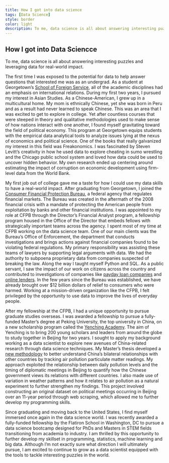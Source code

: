 ```yaml
---
title: How I got into data science
tags: [Data Science]
style: border
color: light
description: To me, data science is all about answering interesting puzzles and leveraging data for real-world impact.
---
```


## How I got into Data Sciencce

To me, data science is all about answering interesting puzzles and leveraging data for real-world impact.

The first time I was exposed to the potential for data to help answer questions that interested me was as an undergrad. As a student at Georgetown’s [School of Foreign Service](http://sfs.georgetown.edu/), all of the academic disciplines had an emphasis on international relations. During my first two years, I pursued my interest in Asian Studies. As a Chinese-American, I grew up in a multicultural home. My mom is ethnically Chinese, yet she was born in Peru and as a result had never learned to speak Chinese. This was an area that I was excited to get to explore in college. Yet after countless courses that were steeped in theory and qualitative methodologies used to make sense of how nations interact with one another, I found myself gravitating toward the field of political economy. This program at Georgetown equips students with the empirical data analytical tools to analyze issues lying at the nexus of economics and political science. One of the books that really galvanized my interest in this field was Freakonomics. I was fascinated by Steven Levitt’s creativity in how he used data to explore cheating in sumo wrestling and the Chicago public school system and loved how data could be used to uncover hidden behavior. My own research ended up centering around estimating the impact of corruption on economic development using firm-level data from the World Bank.

My first job out of college gave me a taste for how I could use my data skills to have a real-world impact. After graduating from Georgetown, I joined the [Consumer Financial Protection Bureau](https://www.consumerfinance.gov/), a federal agency that regulates financial markets. The Bureau was created in the aftermath of the 2008 financial crisis with a mandate of protecting the American people from exploitation by banks and other financial institutions. I was appointed to my role at CFPB through the Director’s Financial Analyst program, a fellowship program housed in the Office of the Director that embeds fellows with strategically important teams across the agency. I spent most of my time at CFPB working on the data science team. One of our main clients was the Bureau’s Office of Enforcement, the department that conducts investigations and brings actions against financial companies found to be violating federal regulations. My primary responsibility was assisting these teams of lawyers by supporting legal arguments with data. We had the authority to subpoena proprietary data from companies suspected of breaking the law. Along the way I taught myself Python and SQL. As a public servant, I saw the impact of our work on citizens across the country and contributed to investigations of companies like [payday loan companies](https://www.propublica.org/article/consumer-financial-protection-bureau-drops-investigation-of-high-cost-lender) and [online lenders](https://www.consumerfinance.gov/about-us/newsroom/cfpb-sues-four-online-lenders-collecting-debts-consumers-did-not-legally-owe/). In the few years since the Bureau was established, we have already brought over $12 billion dollars of relief to consumers who were harmed. Working at a mission-driven organization like the CFPB, I felt privileged by the opportunity to use data to improve the lives of everyday people.

After my fellowship at the CFPB, I had a unique opportunity to pursue graduate studies overseas. I was awarded a fellowship to pursue a fully-funded Master’s degree at Peking University, the top university in China, on a new scholarship program called the [Yenching Academy](https://yenchingacademy.pku.edu.cn/). The aim of Yenching is to bring 200 young scholars and leaders from around the globe to study together in Beijing for two years. I sought to apply my background working as a data scientist to explore new avenues of China-related research through data science techniques. My Master’s thesis developed a [new methodology](https://github.com/yontartu/wuran) to better understand China’s bilateral relationships with other countries by tracking air pollution particulate matter readings. My approach exploited the relationship between daily pollution levels and the timing of diplomatic meetings in Beijing to quantify how the Chinese government views its relations with different countries. I also made use of variation in weather patterns and how it relates to air pollution as a natural experiment to further strengthen my findings. This project involved constructing an original dataset on political meetings occurring in Beijing over an 11-year period through web scraping, which allowed me to further develop my programming skills.

Since graduating and moving back to the United States, I find myself immersed once again in the data science world. I was recently awarded a fully-funded fellowship by the Flatiron School in Washington, DC to pursue a data science bootcamp designed for PhDs and Masters in STEM fields transitioning from academia to industry. I am thrilled by this opportunity to further develop my skillset in programming, statistics, machine learning and big data. Although I’m not exactly sure what direction I will ultimately pursue, I am excited to continue to grow as a data scientist equipped with the tools to tackle interesting puzzles in the world.

